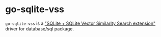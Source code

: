 # go-sqlite-vss

`go-sqlite-vss` is a ["SQLite + SQLite Vector Similarity Search extension"](https://github.com/asg017/sqlite-vss) driver for database/sql package.
